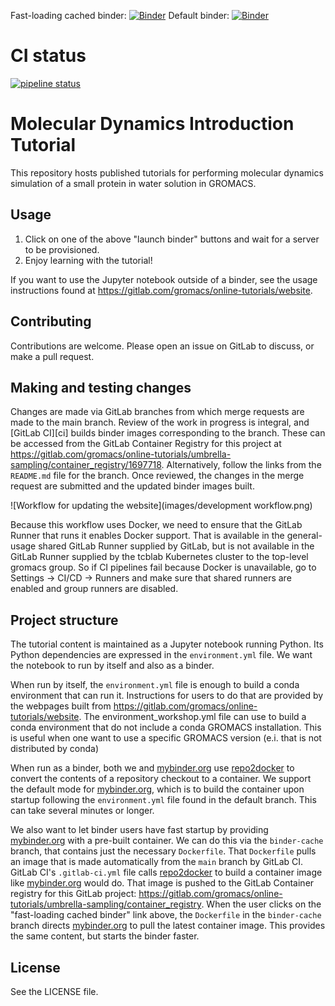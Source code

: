 Fast-loading cached binder: [![Binder](https://mybinder.org/badge_logo.svg)](https://mybinder.org/v2/gl/gromacs%2Fonline-tutorials%2Fmd-intro-tutorial/binder-cache?filepath=tutorial.ipynb)
Default binder: [![Binder](https://mybinder.org/badge_logo.svg)](https://mybinder.org/v2/gl/gromacs%2Fonline-tutorials%2Fmd-intro-tutorial/main?filepath=tutorial.ipynb)

# CI status

[![pipeline status](https://gitlab.com/gromacs/online-tutorials/md-intro-tutorial/badges/main/pipeline.svg)](https://gitlab.com/gromacs/online-tutorials/md-intro-tutorial/-/commits/main)

# Molecular Dynamics Introduction Tutorial

This repository hosts published tutorials for performing molecular dynamics
simulation of a small protein in water solution in GROMACS.

## Usage

1. Click on one of the above "launch binder" buttons and wait for a server to
   be provisioned.
2. Enjoy learning with the tutorial!

If you want to use the Jupyter notebook outside of a binder, see the usage instructions found at https://gitlab.com/gromacs/online-tutorials/website.

## Contributing

Contributions are welcome.
Please open an issue on GitLab to discuss, or make a pull request.

## Making and testing changes

Changes are made via GitLab branches from which merge requests are made to the main branch.
Review of the work in progress is integral, and [GitLab CI][ci] builds binder images corresponding to the branch.
These can be accessed from the GitLab Container Registry for this project at https://gitlab.com/gromacs/online-tutorials/umbrella-sampling/container_registry/1697718.
Alternatively, follow the links from the `README.md` file for the branch.
Once reviewed, the changes in the merge request are submitted and the updated binder images built.

![Workflow for updating the website](images/development workflow.png)

Because this workflow uses Docker, we need to ensure that the GitLab Runner that runs it enables Docker support.
That is available in the general-usage shared GitLab Runner supplied by GitLab, but is not available in
the GitLab Runner supplied by the tcblab Kubernetes cluster to the top-level gromacs group.
So if CI pipelines fail because Docker is unavailable, go to Settings -> CI/CD -> Runners and make sure
that shared runners are enabled and group runners are disabled.

## Project structure

The tutorial content is maintained as a Jupyter notebook running Python.
Its Python dependencies are expressed in the `environment.yml` file.
We want the notebook to run by itself and also as a binder.

When run by itself, the `environment.yml` file is enough to build a conda environment that can run it.
Instructions for users to do that are provided by the webpages built from https://gitlab.com/gromacs/online-tutorials/website.
The environment_workshop.yml file can use to build a conda environment that do not include a conda GROMACS installation. 
This is useful when one want to use a specific GROMACS version (e.i. that is not distributed by conda)   

When run as a binder, both we and [mybinder.org] use [repo2docker] to convert the contents of a repository checkout to a container.
We support the default mode for [mybinder.org], which is to build the container upon startup following the `environment.yml` file found in the default branch.
This can take several minutes or longer.

We also want to let binder users have fast startup by providing [mybinder.org] with a pre-built container.
We can do this via the `binder-cache` branch, that contains just the necessary `Dockerfile`.
That `Dockerfile` pulls an image that is made automatically from the `main` branch by GitLab CI.
GitLab CI's `.gitlab-ci.yml` file calls [repo2docker] to build a container image like [mybinder.org] would do.
That image is pushed to the GitLab Container registry for this GitLab project: https://gitlab.com/gromacs/online-tutorials/umbrella-sampling/container_registry.
When the user clicks on the "fast-loading cached binder" link above, the `Dockerfile` in the `binder-cache` branch directs [mybinder.org] to pull the latest container image.
This provides the same content, but starts the binder faster.

## License

See the LICENSE file.

[repo2docker]: https://repo2docker.readthedocs.io/en/latest/
[mybinder.org]: https://mybinder.org/
